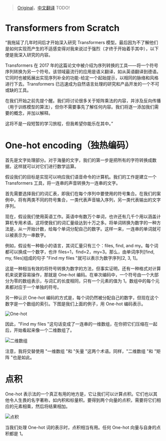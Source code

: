 > [Original](https://e2eml.school/transformers.html#one_hot)，[中文翻译](https://blog.csdn.net/weixin_44355919/article/details/126785625) TODO!

# Transformers from Scratch

“我拖延了几年时间后才开始深入研究 Transformers 模型。最后因为不了解他们是如何实现而产生的不适感变得对我来说过于强烈（才终于开始着手其中），以下便是我深入研究的内容。

Transformers 在 2017 年的这篇论文中被介绍为序列转换的工具——将一个符号序列转换为另一个符号。该领域最流行的应用是语义翻译，如从英语翻译到德语。它同时也被拓展出实现序列补全的功能-给定一个起始提示，以相同的脉络和风格进行下去。Transformers 已迅速成为自然语言处理的研究和产品开发的一个不可或缺的工具。

在我们开始之前先提个醒。我们将讨论很多关于矩阵乘法的内容，并涉及反向传播（用于训练模型的算法），但你不需要事先了解任何内容。我们将逐一添加我们需要的概念，并加以解释。

这将不是一段短暂的学习旅程，但我希望你能乐在其中。”

# One-hot encoding（独热编码）

首先是文字处理部分。对于海量的文字，我们的第一步是把所有的字符转换成数据，这样就可以对它们进行数学运算。

假设我们的目标是实现可以响应我们语音命令的计算机。我们的工作是建立一个 Transformers 工具，将一连串的声音转换为一连串的文字。

首先需要选择我们的词汇表，即我们在每个序列中要使用的符号集合。在我们的案例中，将有两类不同的符号集合，一类代表声音输入序列，另一类代表输出的文字序列。

现在，假设我们使用英语工作。英语中有数万个单词，也许还有几千个用以涵盖计算机专用术语。这将使我们的词汇量级达到十万之多。将单词转换为数字的一种方法是，从一开始计数，给每个单词分配自己的数字。这样一来，一连串的单词就可以被表示为一串数字。

例如，假设有一种极小的语言，其词汇量只有三个：files, find, and my。每个词都可以换成一个数字，也许 files=1，find=2，my=3。那么，由单词序列[find, my, files]组成的句子 "Find my files "就可以表示为数字序列[2, 3, 1]。

这是一种相当有效的将符号转换为数字的方法，但事实证明，还有一种格式对计算机来说更容易操作，那就是 One-hot 编码。在单次编码中，一个符号由一个大部分为零的数组表示，与词汇的长度相同，只有一个元素的值为 1。数组中的每个元素都对应于一个单独的符号。

另一种认识 One-hot 编码的方式是，每个词仍然被分配自己的数字，但现在这个数字是一个数组的索引。下图是我们上面的例子，用 One-hot 编码表示。

![One-hot](https://assets.ng-tech.icu/item/20230426223555.png)

因此，"Find my files "这句话变成了一连串的一维数组，在你把它们压缩在一起后，开始看起来像一个二维数组了。

![二维数组](https://assets.ng-tech.icu/item/20230426223629.png)

注意，我将交替使用 "一维数组 "和 "矢量 "这两个术语。同样，"二维数组 "和 "矩阵 "也是如此。

# 点积

One-hot 表示法的一个真正有用的地方是，它让我们可以计算点积。它们也以其他令人生畏的名字著称，如内积和标量积。要得到两个向量的点积，需要将它们相应的元素相乘，然后将结果相加。

![点积](https://assets.ng-tech.icu/item/20230426223712.png)

当我们处理 One-hot 词的表示时，点积相当有用。任何 One-hot 向量与自身的点积都是 1。
